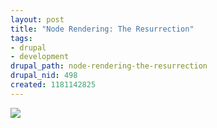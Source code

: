 ```yaml
--- 
layout: post
title: "Node Rendering: The Resurrection"
tags: 
- drupal
- development
drupal_path: node-rendering-the-resurrection
drupal_nid: 498
created: 1181142825
---
```

<img src="/files/node_view.jpg">
